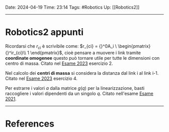 Date: 2024-04-19
Time: 23:14
Tags: #Robotics 
Up: [[Robotics2]]

---
# Robotics2 appunti

Ricordarsi che $r_{ci}$ è scrivibile come: $r_{ci} = {}^0A_i \ \begin{pmatrix} {}^ir_{ci}\\ 1 \end{pmatrix}$, cioè pensare a muovere i link tramite **coordinate omogenee** questo può tornare utile per tutte le dimensioni con centro di massa. Citato nel [Esame 2023](https://www.diag.uniroma1.it/deluca/rob2_en/WrittenExamsRob2/Robotics2_Midterm_Test_2022-23_23.04.19.pdf) esercizio 2.

Nel calcolo dei **centri di massa** si considera la distanza dal link i al link i-1. Citato nel [Esame 2023](https://www.diag.uniroma1.it/deluca/rob2_en/WrittenExamsRob2/Robotics2_Midterm_Test_2022-23_23.04.19.pdf) esercizio 4.

Per estrarre i valori $a$ dalla matrice $g(q)$ per la linearizzazione, basti raccogliere i valori dipendenti da un singolo $q$. Citato nell'esame [Esame 2021](https://www.diag.uniroma1.it/deluca/rob2_en/WrittenExamsRob2/Robotics2_Remote_Midterm_Test_2020-21_21.04.14.pdf). 

---
# References
